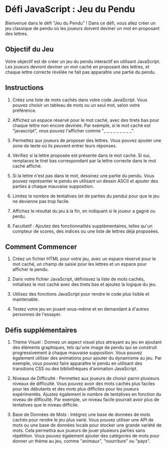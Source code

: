 # Défi JavaScript : Jeu du Pendu

Bienvenue dans le défi "Jeu du Pendu" ! Dans ce défi, vous allez créer un jeu classique de pendu où les joueurs doivent deviner un mot en proposant des lettres. 

## Objectif du Jeu

Votre objectif est de créer un jeu du pendu interactif en utilisant JavaScript. Les joueurs devront deviner un mot caché en proposant des lettres, et chaque lettre correcte révélée ne fait pas apparaître une partie du pendu.

## Instructions

1. Créez une liste de mots cachés dans votre code JavaScript. Vous pouvez choisir un tableau de mots ou un seul mot, selon votre préférence.

2. Affichez un espace réservé pour le mot caché, avec des tirets bas pour chaque lettre non encore devinée. Par exemple, si le mot caché est "javascript", vous pouvez l'afficher comme "_ _ _ _ _ _ _ _ _".

3. Permettez aux joueurs de proposer des lettres. Vous pouvez ajouter une zone de texte où ils peuvent entrer leurs réponses.

4. Vérifiez si la lettre proposée est présente dans le mot caché. Si oui, remplacez le tiret bas correspondant par la lettre correcte dans le mot caché affiché.

5. Si la lettre n'est pas dans le mot, dessinez une partie du pendu. Vous pouvez représenter le pendu en utilisant un dessin ASCII et ajouter des parties à chaque mauvaise supposition.

6. Limitez le nombre de tentatives (et de parties du pendu) pour que le jeu ne devienne pas trop facile.

7. Affichez le résultat du jeu à la fin, en indiquant si le joueur a gagné ou perdu.

8. Facultatif : Ajoutez des fonctionnalités supplémentaires, telles qu'un compteur de scores, des indices ou une liste de lettres déjà proposées.

## Comment Commencer

1. Créez un fichier HTML pour votre jeu, avec un espace réservé pour le mot caché, un champ de saisie pour les lettres et un espace pour afficher le pendu.

2. Dans votre fichier JavaScript, définissez la liste de mots cachés, initialisez le mot caché avec des tirets bas et ajoutez la logique du jeu.

3. Utilisez des fonctions JavaScript pour rendre le code plus lisible et maintenable.

4. Testez votre jeu en jouant vous-même et en demandant à d'autres personnes de l'essayer.



## Défis supplémentaires

1. Thème Visuel : Donnez un aspect visuel plus attrayant au jeu en ajoutant des éléments graphiques, tels qu'une image de pendu qui se construit progressivement à chaque mauvaise supposition. Vous pouvez également utiliser des animations pour ajouter du dynamisme au jeu. Par exemple, vous pouvez faire apparaître le pendu en utilisant des transitions CSS ou des bibliothèques d'animation JavaScript.

2. Niveaux de Difficulté : Permettez aux joueurs de choisir parmi plusieurs niveaux de difficulté. Vous pouvez avoir des mots cachés plus faciles pour les débutants et des mots plus difficiles pour les joueurs expérimentés. Ajustez également le nombre de tentatives en fonction du niveau de difficulté. Par exemple, un niveau facile pourrait avoir plus de tentatives que le niveau difficile.

3. Base de Données de Mots : Intégrez une base de données de mots cachés pour rendre le jeu plus varié. Vous pouvez utiliser une API de mots ou une base de données locale pour stocker une grande variété de mots. Cela permettra aux joueurs de jouer plusieurs parties sans répétition. Vous pouvez également ajouter des catégories de mots pour donner un thème au jeu, comme "animaux", "nourriture" ou "pays".
